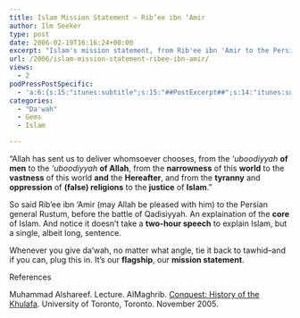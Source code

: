 ```yaml
---
title: Islam Mission Statement – Rib’ee ibn ‘Amir
author: Ilm Seeker
type: post
date: 2006-02-19T16:16:24+00:00
excerpt: "Islam's mission statement, from Rib'ee ibn 'Amir to the Persian general Rustum, before the battle of Qadisiyyah.  The core of Islam, in one sentence."
url: /2006/islam-mission-statement-ribee-ibn-amir/
views:
  - 2
podPressPostSpecific:
  - 'a:6:{s:15:"itunes:subtitle";s:15:"##PostExcerpt##";s:14:"itunes:summary";s:15:"##PostExcerpt##";s:15:"itunes:keywords";s:17:"##WordPressCats##";s:13:"itunes:author";s:10:"##Global##";s:15:"itunes:explicit";s:2:"No";s:12:"itunes:block";s:2:"No";}'
categories:
  - "Da'wah"
  - Gems
  - Islam

---
```

&#8220;Allah has sent us to deliver whomsoever chooses, from the <dfn title="enslavement, worship and servitude">&#8216;uboodiyyah</dfn> **of men** to the <dfn title="enslavement, worship and servitude">&#8216;uboodiyyah</dfn> **of Allah**, from the **narrowness** of this **world** to the **vastness** of this world **and** the **Hereafter**, and from the **tyranny** and **oppression** of **(false) religions** to the **justice** of **Islam**.&#8221;

So said Rib&#8217;ee ibn &#8216;Amir (may Allah be pleased with him) to the Persian general Rustum, before the battle of Qadisiyyah. An explaination of the **core** of Islam. And notice it doesn&#8217;t take a **two-hour speech** to explain Islam, but a single, albeit long, sentence.

Whenever you give da&#8217;wah, no matter what angle, tie it back to tawhid&#8211;and if you can, plug this in. It&#8217;s our **flagship**, our **mission statement**.

<div id="referencesTitle">
  References
</div>

<p class="reference">
  Muhammad Alshareef. Lecture. AlMaghrib. <a href="http://www.almaghrib.org/con.php">Conquest: History of the Khulafa</a>. University of Toronto, Toronto. November 2005.
</p>